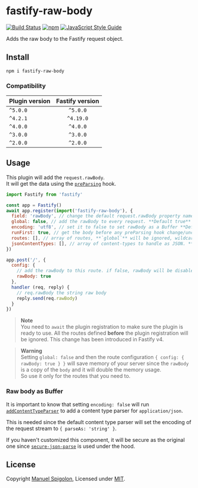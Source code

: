 # fastify-raw-body

[![Build Status](https://github.com/Eomm/fastify-raw-body/workflows/ci/badge.svg)](https://github.com/Eomm/fastify-raw-body/actions)
[![npm](https://img.shields.io/npm/v/fastify-raw-body)](https://www.npmjs.com/package/fastify-raw-body)
[![JavaScript Style Guide](https://img.shields.io/badge/code_style-standard-brightgreen.svg)](https://standardjs.com)

Adds the raw body to the Fastify request object.

## Install

```
npm i fastify-raw-body
```

### Compatibility

| Plugin version | Fastify version |
| ------------- |:---------------:|
| `^5.0.0` | `^5.0.0` |
| `^4.2.1` | `^4.19.0` |
| `^4.0.0` | `^4.0.0` |
| `^3.0.0` | `^3.0.0` |
| `^2.0.0` | `^2.0.0` |


## Usage

This plugin will add the `request.rawBody`.  
It will get the data using the [`preParsing`](https://www.fastify.io/docs/latest/Reference/Hooks/#preparsing) hook.

```js
import Fastify from 'fastify'

const app = Fastify()
await app.register(import('fastify-raw-body'), {
  field: 'rawBody', // change the default request.rawBody property name
  global: false, // add the rawBody to every request. **Default true**
  encoding: 'utf8', // set it to false to set rawBody as a Buffer **Default utf8**
  runFirst: true, // get the body before any preParsing hook change/uncompress it. **Default false**
  routes: [], // array of routes, **`global`** will be ignored, wildcard routes not supported
  jsonContentTypes: [], // array of content-types to handle as JSON. **Default ['application/json']**
})

app.post('/', {
  config: {
    // add the rawBody to this route. if false, rawBody will be disabled when global is true
    rawBody: true
  },
  handler (req, reply) {
    // req.rawBody the string raw body
    reply.send(req.rawBody)
  }
})
```

> **Note**  
> You need to `await` the plugin registration to make sure the plugin is ready to use.
> All the routes defined **before** the plugin registration will be ignored.
> This change has been introduced in Fastify v4.

> **Warning**  
> Setting `global: false` and then the route configuration `{ config: { rawBody: true } }` will
> save memory of your server since the `rawBody` is a copy of the `body` and it will double the memory usage.  
> So use it only for the routes that you need to.

### Raw body as Buffer

It is important to know that setting `encoding: false` will run [`addContentTypeParser`](https://www.fastify.io/docs/master/ContentTypeParser/) to add a content type parser for `application/json`.

This is needed since the default content type parser will set the encoding of the request stream to `{ parseAs: 'string' }`.

If you haven't customized this component, it will be secure as the original one since [`secure-json-parse`](https://www.npmjs.com/package/secure-json-parse) is used under the hood.

## License

Copyright [Manuel Spigolon](https://github.com/Eomm), Licensed under [MIT](./LICENSE).
